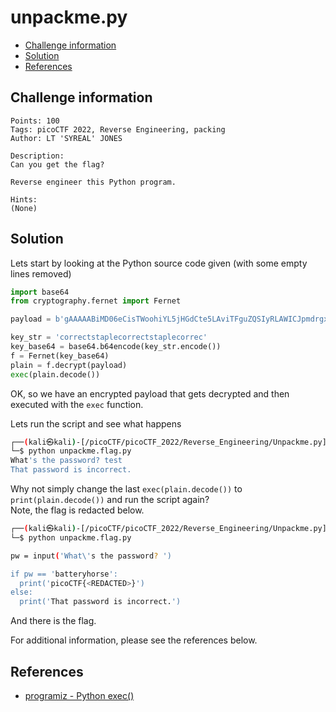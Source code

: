 # unpackme.py

- [Challenge information](#challenge-information)
- [Solution](#solution)
- [References](#references)

## Challenge information
```
Points: 100
Tags: picoCTF 2022, Reverse Engineering, packing
Author: LT 'SYREAL' JONES

Description:
Can you get the flag?

Reverse engineer this Python program.

Hints:
(None)
```

## Solution

Lets start by looking at the Python source code given (with some empty lines removed)
```python
import base64
from cryptography.fernet import Fernet

payload = b'gAAAAABiMD06eCisTWoohiYL5jHGdCte5LAviTFguZQSIyRLAWICJpmdrgxhdTB923h6eksddKpKH41I5-HGzI6xGF_7eb_1u0S2Phw2NvYGTF1KzE1-AU66FfIW6QXWnCpPHOS9CatNBuFXuyjEAx86Rld2E7GjvuKEOJJXx_GZE2JgAxnDmvcewoksfjVCCAwNqzixpUPKkIET2xmO4EsDqK4CUG8_JxP0HwSEzW4PH-hVpZrkyse4EodFPsjs7NVJF0hL1_8bP1TCiEEnFn7hCoTRRvlpYQ=='

key_str = 'correctstaplecorrectstaplecorrec'
key_base64 = base64.b64encode(key_str.encode())
f = Fernet(key_base64)
plain = f.decrypt(payload)
exec(plain.decode())
```

OK, so we have an encrypted payload that gets decrypted and then executed with the `exec` function.

Lets run the script and see what happens
```bash
┌──(kali㉿kali)-[/picoCTF/picoCTF_2022/Reverse_Engineering/Unpackme.py]
└─$ python unpackme.flag.py 
What's the password? test
That password is incorrect.
```

Why not simply change the last `exec(plain.decode())` to `print(plain.decode())` and run the script again?  
Note, the flag is redacted below.
```bash
┌──(kali㉿kali)-[/picoCTF/picoCTF_2022/Reverse_Engineering/Unpackme.py]
└─$ python unpackme.flag.py 

pw = input('What\'s the password? ')

if pw == 'batteryhorse':
  print('picoCTF{<REDACTED>}')
else:
  print('That password is incorrect.')

```

And there is the flag.

For additional information, please see the references below.

## References

- [programiz - Python exec()](https://www.programiz.com/python-programming/methods/built-in/exec)
